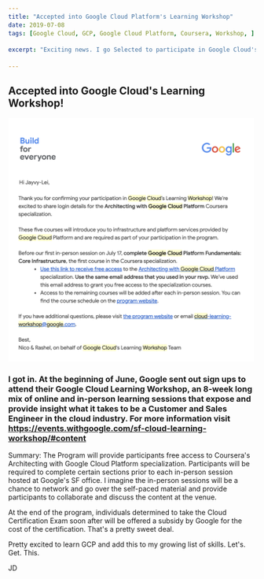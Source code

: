 ```yaml
---
title: "Accepted into Google Cloud Platform's Learning Workshop"
date: 2019-07-08
tags: [Google Cloud, GCP, Google Cloud Platform, Coursera, Workshop, ]

excerpt: "Exciting news. I go Selected to participate in Google Cloud's Learning Workshop!"

---
```

## Accepted into Google Cloud's Learning Workshop!
<img src="/assets/images/GCP_Confirmation_Email_SS.png" width="500">


### I got in. At the beginning of June, Google sent out sign ups to attend their Google Cloud Learning Workshop, an 8-week long mix of online and in-person learning sessions that expose and provide insight what it takes to be a Customer and Sales Engineer in the cloud industry. For more information visit <https://events.withgoogle.com/sf-cloud-learning-workshop/#content>

Summary: The Program will provide participants free access to Coursera's Architecting with Google Cloud Platform specialization. Participants will be required to complete certain sections prior to each in-person session hosted at Google's SF office. I imagine the in-person sessions will be a chance to network and go over the self-paced material and provide participants to collaborate and discuss the content at the venue.

At the end of the program, individuals determined to take the Cloud Certification Exam soon after will be offered a subsidy by Google for the cost of the certification. That's a pretty sweet deal.

Pretty excited to learn GCP and add this to my growing list of skills. Let's. Get. This.

JD